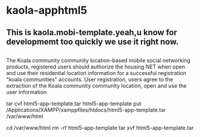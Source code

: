 # kaola-apphtml5
This is kaola.mobi-template.yeah,u know for developmemt too quickly we use it right now.
-----------------------------------------------------------------------------------------------
##
##
##
The Koala community community location-based mobile social networking products, registered users should authorize the housing NET when open and use their residential location information for a successful registration "koala communities" accounts. User registration, users agree to the extraction of the Koala community community location, open and use the user information


tar cvf html5-app-template.tar html5-app-template
put /Applications/XAMPP/xamppfiles/htdocs/html5-app-template.tar /var/www/html

cd /var/www/html
rm -rf html5-app-template
tar xvf html5-app-template.tar

